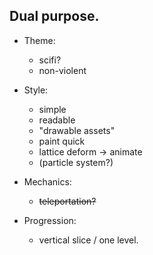 Dual purpose.
-------------

  - Theme:
    - scifi?
    - non-violent

  - Style:
    - simple
    - readable
    - "drawable assets"
    - paint quick
    - lattice deform -> animate
    - (particle system?)

  - Mechanics:
    - ~~teleportation?~~

  - Progression:
    - vertical slice / one level.
